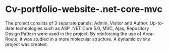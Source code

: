 # Cv-portfolio-website-.net-core-mvc
The project consists of 3 separate panels: Admin, Visitor and Author. Up-to-date technologies such as ASP .NET Core 5.0, MVC, Ajax, Repository Design Pattern were used in the project. By reinforcing the use of Area-Route, it was studied in a more molecular structure. A dynamic cv site project was created.

